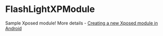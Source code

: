 # FlashLightXPModule
Sample Xposed module! More details - [Creating a new Xposed module in Android](http://opensourceforgeeks.blogspot.in/2017/03/creating-new-xposed-module-in-android.html)
